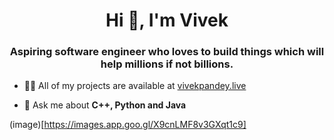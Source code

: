 <h1 align="center">Hi 👋, I'm Vivek</h1>
<h3 align="center">Aspiring software engineer who loves to build things which will help millions if not billions.</h3>


- 👨‍💻 All of my projects are available at [vivekpandey.live](https://vivekpandey.live)

- 💬 Ask me about **C++, Python and Java**

(image)[https://images.app.goo.gl/X9cnLMF8v3GXqt1c9]

